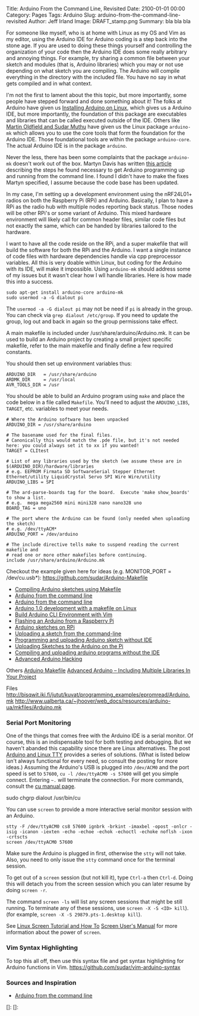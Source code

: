 Title: Arduino From the Command Line, Revisited
Date: 2100-01-01 00:00
Category: Pages
Tags: Arduino
Slug: arduino-from-the-command-line-revisited
Author: Jeff Irland
Image: DRAFT_stamp.png
Summary: bla bla bla

For someone like myself, who is at home with Linux as my OS and Vim as my editor,
using the Arduino IDE for Arduino coding is a step back into the stone age.
If you are used to doing these things yourself and controlling the organization of your code
then the Arduino IDE does some really arbitrary and annoying things.
For example, try sharing a common file between your sketch and modules (that is, Arduino libraries)
which you may or not use depending on what sketch you are compiling.
The Arduino will compile everything in the directory with the included file.
You have no say in what gets compiled and in what context.

I'm not the first to lament about the this topic, but more importantly, some people
have stepped forward and done something about it!
The folks at Arduino have given us [Installing Arduino on Linux][01], which gives us
a Arduino IDE, but more importantly, the foundation of this package are executables and libraries
that can be called executed outside of the IDE.
Others like [Martin Oldfield and Sudar Muthu][02] have given us the Linux package `arduino-mk`
which allows you to use the core tools that form the foundation for the Arduino IDE.
Those foundational tools are within the package `arduino-core`.
The actual Arduino IDE is in the package `arduino`.

Never the less, there has been some complaints that the package `arduino-mk` doesn't work out of the box.
Martyn Davis has written [this article][03] describing the steps he found necessary
to get Arduino programming up and running from the command line.
I found I didn't have to make the fixes Martyn specified, I assume because the code base has been updated.

In my case, I'm setting up a development environment
using the nRF24L01+ radios on both the Raspberry Pi (RPi) and Arduino.
Basically, I plan to have a RPi as the radio hub with multiple nodes reporting back status.
Those nodes will be other RPi's or some variant of Arduino.
This mixed hardware environment will likely call for common header files,
similar code files but not exactly the same, which can be handed by libraries tailored to the hardware.

I want to have all the code reside on the RPi,
and a super makefile that will build the software for both the RPi and the Arduino.
I want a single instance of code files with hardware dependencies handle via cpp preprocessor variables.
All this is very doable within Linux, but coding for the Arduino with its IDE, will make it impossible.
Using `arduino-mk` should address some of my issues but it wasn't clear how I wll handle libraries.
Here is how made this into a success.

```
sudo apt-get install arduino-core arduino-mk
sudo usermod -a -G dialout pi
```
The `usermod -a -G dialout pi` may not be need if `pi` is already in the group.
You can check via `grep dialout /etc/group`.
If you need to update the group, log out and back in again so the group permissions take effect.

A main makefile is included under /usr/share/arduino/Arduino.mk. It can be used to build an Arduino project by creating a small project specific makefile, refer to the main makefile and finally define a few required constants. 

You should then set up environment variables thus:

```
ARDUINO_DIR   = /usr/share/arduino
ARDMK_DIR     = /usr/local
AVR_TOOLS_DIR = /usr
```

You should be able to build an Arduino program using `make` and place the code
below in a file called `Makefile`.
You'll need to adjust the `ARDUINO_LIBS`, `TARGET`, etc. variables to meet your needs.

```
# Where the Arduino software has been unpacked
ARDUINO_DIR = /usr/share/arduino

# The basename used for the final files.
# Canonically this would match the .pde file, but it's not needed here: you could always set it to xx if you wanted!
TARGET = CLItest

# List of any libraries used by the sketch (we assume these are in $(ARDUINO_DIR)/hardware/libraries 
# e.g. EEPROM Firmata SD SoftwareSerial Stepper Ethernet Ethernet/utility LiquidCrystal Servo SPI Wire Wire/utility
ARDUINO_LIBS = SPI

# The ard-parse-boards tag for the board.  Execute 'make show_boards' to show a list.
# e.g.  mega mega2560 mini mini328 nano nano328 uno
BOARD_TAG = uno

# The port where the Arduino can be found (only needed when uploading the sketch)
# e.g. /dev/ttyACM*
ARDUINO_PORT = /dev/arduino

# The include directive tells make to suspend reading the current makefile and
# read one or more other makefiles before continuing.
include /usr/share/arduino/Arduino.mk
```

Checkout the example given here for ideas (e.g. MONITOR_PORT = /dev/cu.usb*): https://github.com/sudar/Arduino-Makefile

* [Compiling Arduino sketches using Makefile](http://hardwarefun.com/tutorials/compiling-arduino-sketches-using-makefile)
* [Arduino from the command line](http://blag.pseudoberries.com/post/1036381516/arduino-from-the-command-line)
* [Arduino from the command line](http://www.themgames.net/arduino-from-the-command-line/)
* [Arduino 1.0 development with a makefile on Linux](http://www.itopen.it/2012/02/12/arduino-1-0-development-with-a-makefile/)
* [Build Arduino CLI Environment with Vim](http://arduinoexplained.blogspot.com/2012/10/build-arduino-cli-environment-with-vim.html)
* [Flashing an Arduino from a Raspberry Pi](http://blog.hekkers.net/2013/11/02/flashing-an-arduino-from-a-raspberry-pi/)
* [Arduino sketches on RPi](http://jeelabs.org/2013/01/17/arduino-sketches-on-rpi/)
* [Uploading a sketch from the command-line](http://www.jamesrobertson.eu/blog/2012/sep/20/uploading-a-sketch-from-the-comman.html)
* [Programming and uploading Arduino sketch without IDE](http://www.linuxcircle.com/2013/05/15/programming-and-uploading-arduino-sketch-without-ide/)
* [Uploading Sketches to the Arduino on the Pi](http://www.deanmao.com/2012/08/10/uploading-sketches-to-the-arduino-on-the-pi/)
* [Compiling and uploading arduino programs without the IDE](http://www.vascop.com/compiling-and-uploading-arduino-programs-without-the-ide.html)
* [Advanced Arduino Hacking](http://pragprog.com/magazines/2011-04/advanced-arduino-hacking)

Others
[Arduino Makefile](http://ed.am/dev/make/arduino-mk)
[Advanced Arduino – Including Multiple Libraries In Your Project](http://provideyourown.com/2011/advanced-arduino-including-multiple-libraries/)

Files
http://bisqwit.iki.fi/jutut/kuvat/programming_examples/epromread/Arduino.mk
http://www.ualberta.ca/~jhoover/web_docs/resources/arduino-ua/mkfiles/Arduino.mk


### Serial Port Monitoring
One of the things that comes free with the Arduino IDE is a serial monitor.
Of course, this is an indispensable tool for both testing and debugging.
But we haven't abanded this capability since there are Linux alternatives.
The post [Arduino and Linux TTY][04] provides a series of solutions.
(What is listed below isn't always functional for every need, so consult the posting for more ideas.)
Assuming the Arduino's USB is plugged into `/dev/ACM0` and the port speed is set to `57600`,
`cu -l /dev/ttyACM0 -s 57600` will get you simple connect. 
Entering `~.` will terminate the connection.
For more commands, consult the [cu manual page][07].

sudo chgrp dialout /usr/bin/cu

You can use `screen` to provide a more interactive serial monitor session with an Arduino.

```
stty -F /dev/ttyACM0 cs8 57600 ignbrk -brkint -imaxbel -opost -onlcr -isig -icanon -iexten -echo -echoe -echok -echoctl -echoke noflsh -ixon -crtscts
screen /dev/ttyACM0 57600
``` 

Make sure the Arduino is plugged in first, otherwise the `stty` will not take.
Also, you need to only issue the `stty` command once for the terminal session.

To get out of a `screen` session (but not kill it), type `Ctrl-a` then `Ctrl-d`.
Doing this will detach you from the screen session which you can later resume by doing `screen -r`.

The command `screen -ls` will list any screen sessions that might be still running.
To terminate any of these sessions, use  `screen -X -S <ID> kill`).
(for example, `screen -X -S 29879.pts-1.desktop kill`).

See [Linux Screen Tutorial and How To][05]
[Screen User's Manual][06] for more information about the power of `screen`.


### Vim Syntax Highlighting
To top this all off, then use this syntax file and get syntax highlighting for Arduino functions in Vim.
https://github.com/sudar/vim-arduino-syntax


### Sources and Inspiration
* [Arduino from the command line](http://www.mjoldfield.com/atelier/2009/02/arduino-cli.html)


[01]:http://playground.arduino.cc/Learning/Linux
[02]:http://www.mjoldfield.com/atelier/2009/02/arduino-cli.html
[03]:http://www.martyndavis.com/?p=335
[04]:http://playground.arduino.cc/Interfacing/LinuxTTY
[05]:http://www.rackaid.com/resources/linux-screen-tutorial-and-how-to/
[06]:http://www.gnu.org/software/screen/manual/screen.html#Overview
[07]:http://linux.die.net/man/1/cu
[]:
[]:
